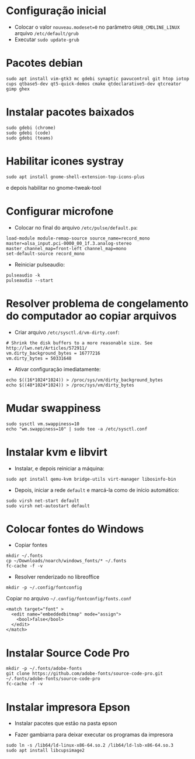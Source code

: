 # Configuração inicial
* Colocar o valor `nouveau.modeset=0` no parâmetro `GRUB_CMDLINE_LINUX` arquivo `/etc/default/grub`
* Executar `sudo update-grub`

# Pacotes debian
```
sudo apt install vim-gtk3 mc gdebi synaptic pavucontrol git htop iotop cups qtbase5-dev qt5-quick-demos cmake qtdeclarative5-dev qtcreator gimp ghex
```

# Instalar pacotes baixados
```
sudo gdebi (chrome)
sudo gdebi (code)
sudo gdebi (teams)
```

# Habilitar icones systray
```
sudo apt install gnome-shell-extension-top-icons-plus
```
e depois habilitar no gnome-tweak-tool

# Configurar microfone
* Colocar no final do arquivo `/etc/pulse/default.pa`:
```
load-module module-remap-source source_name=record_mono master=alsa_input.pci-0000_00_1f.3.analog-stereo master_channel_map=front-left channel_map=mono
set-default-source record_mono
```
* Reiniciar pulseaudio:
```
pulseaudio -k
pulseaudio --start
```

# Resolver problema de congelamento do computador ao copiar arquivos
* Criar arquivo `/etc/sysctl.d/vm-dirty.conf`:
```
# Shrink the disk buffers to a more reasonable size. See http://lwn.net/Articles/572911/
vm.dirty_background_bytes = 16777216
vm.dirty_bytes = 50331648
```

* Ativar configuração imediatamente:
```
echo $((16*1024*1024)) > /proc/sys/vm/dirty_background_bytes
echo $((48*1024*1024)) > /proc/sys/vm/dirty_bytes
```

# Mudar swappiness
```
sudo sysctl vm.swappiness=10
echo "wm.swappiness=10" | sudo tee -a /etc/sysctl.conf
```

# Instalar kvm e libvirt
* Instalar, e depois reiniciar a máquina:
```
sudo apt install qemu-kvm bridge-utils virt-manager libosinfo-bin
```
* Depois, iniciar a rede `default` e marcá-la como de início automático:
```
sudo virsh net-start default
sudo virsh net-autostart default
```

# Colocar fontes do Windows
* Copiar fontes
```
mkdir ~/.fonts
cp ~/Downloads/noarch/windows_fonts/* ~/.fonts
fc-cache -f -v
```

* Resolver renderizado no libreoffice
```
mkdir -p ~/.config/fontconfig
```
Copiar no arquivo `~/.config/fontconfig/fonts.conf`
```
<match target="font" >
  <edit name="embeddedbitmap" mode="assign">
    <bool>false</bool>
  </edit>
</match>
```

# Instalar Source Code Pro
```
mkdir -p ~/.fonts/adobe-fonts
git clone https://github.com/adobe-fonts/source-code-pro.git ~/.fonts/adobe-fonts/source-code-pro
fc-cache -f -v
```

# Instalar impresora Epson
* Instalar pacotes que estão na pasta epson

* Fazer gambiarra para deixar executar os programas da impresora
```
sudo ln -s /lib64/ld-linux-x86-64.so.2 /lib64/ld-lsb-x86-64.so.3
sudo apt install libcupsimage2
```
